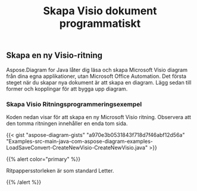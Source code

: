 ﻿---
title: Skapa Visio dokument programmatiskt
linktitle: Skapa Visio dokument
type: docs
weight: 10
url: /sv/java/create-visio-document/
description: Den här sidan beskriver hur du skapar Visio-dokument från grunden med Aspose.Diagram-biblioteket.
---
## **Skapa en ny Visio-ritning**
Aspose.Diagram for Java låter dig läsa och skapa Microsoft Visio diagram från dina egna applikationer, utan Microsoft Office Automation. Det första steget när du skapar nya dokument är att skapa en diagram. Lägg sedan till former och kopplingar för att bygga upp diagram.
### **Skapa Visio Ritningsprogrammeringsexempel**
Koden nedan visar för att skapa en ny Microsoft Visio ritning. Observera att den tomma ritningen innehåller en enda tom sida.

{{< gist "aspose-diagram-gists" "a970e3b0531843f718d7f46abf12d56a" "Examples-src-main-java-com-aspose-diagram-examples-LoadSaveConvert-CreateNewVisio-CreateNewVisio.java" >}}

{{% alert color="primary" %}} 

Ritpappersstorleken är som standard Letter.

{{% /alert %}} 

